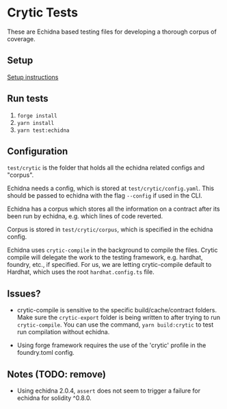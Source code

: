 # Crytic Tests

These are Echidna based testing files for developing a thorough corpus of coverage.

## Setup

[Setup instructions](../README.md)

## Run tests

1. `forge install`
2. `yarn install`
3. `yarn test:echidna`

## Configuration

`test/crytic` is the folder that holds all the echidna related configs and "corpus".

Echidna needs a config, which is stored at `test/crytic/config.yaml`. This should be passed to echidna with the flag `--config` if used in the CLI.

Echidna has a corpus which stores all the information on a contract after its been run by echidna, e.g. which lines of code reverted.

Corpus is stored in `test/crytic/corpus`, which is specified in the echidna config.

Echidna uses `crytic-compile` in the background to compile the files. Crytic compile will delegate the work to the testing framework, e.g. hardhat, foundry, etc., if specified. For us, we are letting crytic-compile default to Hardhat, which uses the root `hardhat.config.ts` file.

## Issues?

- crytic-compile is sensitive to the specific build/cache/contract folders. Make sure the `crytic-export` folder is being written to after trying to run `crytic-compile`. You can use the command, `yarn build:crytic` to test run compilation without echidna.

- Using forge framework requires the use of the 'crytic' profile in the foundry.toml config.

## Notes (TODO: remove)

- Using echidna 2.0.4, `assert` does not seem to trigger a failure for echidna for solidity ^0.8.0.
